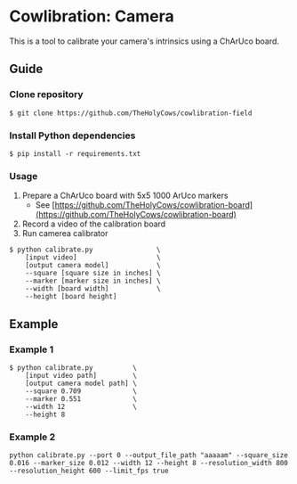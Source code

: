 # Cowlibration: Camera

This is a tool to calibrate your camera's intrinsics using a ChArUco board.

## Guide

### Clone repository

```
$ git clone https://github.com/TheHolyCows/cowlibration-field
```

### Install Python dependencies

```
$ pip install -r requirements.txt
```

### Usage

1. Prepare a ChArUco board with 5x5 1000 ArUco markers
   - See [https://github.com/TheHolyCows/cowlibration-board](https://github.com/TheHolyCows/cowlibration-board)
2. Record a video of the calibration board
3. Run camerea calibrator

```
$ python calibrate.py                \
    [input video]                    \
    [output camera model]            \
    --square [square size in inches] \
    --marker [marker size in inches] \
    --width [board width]            \
    --height [board height]
```

## Example

### Example 1

```
$ python calibrate.py          \
    [input video path]         \
    [output camera model path] \
    --square 0.709             \
    --marker 0.551             \
    --width 12                 \
    --height 8
```

### Example 2

```
python calibrate.py --port 0 --output_file_path "aaaaam" --square_size 0.016 --marker_size 0.012 --width 12 --height 8 --resolution_width 800 --resolution_height 600 --limit_fps true
```
